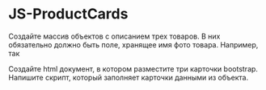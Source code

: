 # JS-ProductCards
Создайте массив объектов с описанием  трех товаров. В них обязательно должно быть поле, хранящее имя фото товара.  Например, так

Создайте html документ, в котором разместите три карточки bootstrap.
Напишите скрипт, который заполняет карточки данными из объекта. 